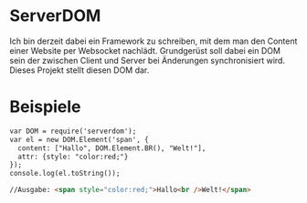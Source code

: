 ServerDOM
=========
Ich bin derzeit dabei ein Framework zu schreiben, mit dem man den Content einer Website
per Websocket nachlädt. Grundgerüst soll dabei ein DOM sein der zwischen Client und Server bei 
Änderungen synchronisiert wird. Dieses Projekt stellt diesen DOM dar.

Beispiele
=========
```html
var DOM = require('serverdom');
var el = new DOM.Element('span', {
  content: ["Hallo", DOM.Element.BR(), "Welt!"],
  attr: {style: "color:red;"}
});
console.log(el.toString());

//Ausgabe: <span style="color:red;">Hallo<br />Welt!</span>
